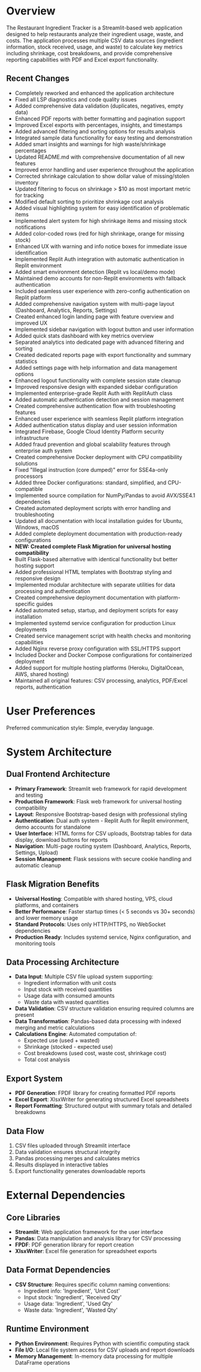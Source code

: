 # Overview

The Restaurant Ingredient Tracker is a Streamlit-based web application designed to help restaurants analyze their ingredient usage, waste, and costs. The application processes multiple CSV data sources (ingredient information, stock received, usage, and waste) to calculate key metrics including shrinkage, cost breakdowns, and provide comprehensive reporting capabilities with PDF and Excel export functionality.

## Recent Changes
- Completely reworked and enhanced the application architecture
- Fixed all LSP diagnostics and code quality issues 
- Added comprehensive data validation (duplicates, negatives, empty data)
- Enhanced PDF reports with better formatting and pagination support
- Improved Excel exports with percentages, insights, and timestamps
- Added advanced filtering and sorting options for results analysis
- Integrated sample data functionality for easy testing and demonstration
- Added smart insights and warnings for high waste/shrinkage percentages
- Updated README.md with comprehensive documentation of all new features
- Improved error handling and user experience throughout the application
- Corrected shrinkage calculation to show dollar value of missing/stolen inventory
- Updated filtering to focus on shrinkage > $10 as most important metric for tracking
- Modified default sorting to prioritize shrinkage cost analysis
- Added visual highlighting system for easy identification of problematic items
- Implemented alert system for high shrinkage items and missing stock notifications
- Added color-coded rows (red for high shrinkage, orange for missing stock)
- Enhanced UX with warning and info notice boxes for immediate issue identification
- Implemented Replit Auth integration with automatic authentication in Replit environment
- Added smart environment detection (Replit vs local/demo mode)
- Maintained demo accounts for non-Replit environments with fallback authentication
- Included seamless user experience with zero-config authentication on Replit platform
- Added comprehensive navigation system with multi-page layout (Dashboard, Analytics, Reports, Settings)
- Created enhanced login landing page with feature overview and improved UX
- Implemented sidebar navigation with logout button and user information
- Added quick stats dashboard with key metrics overview
- Separated analytics into dedicated page with advanced filtering and sorting
- Created dedicated reports page with export functionality and summary statistics
- Added settings page with help information and data management options
- Enhanced logout functionality with complete session state cleanup
- Improved responsive design with expanded sidebar configuration
- Implemented enterprise-grade Replit Auth with ReplitAuth class
- Added automatic authentication detection and session management
- Created comprehensive authentication flow with troubleshooting features
- Enhanced user experience with seamless Replit platform integration
- Added authentication status display and user session information
- Integrated Firebase, Google Cloud Identity Platform security infrastructure
- Added fraud prevention and global scalability features through enterprise auth system
- Created comprehensive Docker deployment with CPU compatibility solutions
- Fixed "Illegal instruction (core dumped)" error for SSE4a-only processors
- Added three Docker configurations: standard, simplified, and CPU-compatible
- Implemented source compilation for NumPy/Pandas to avoid AVX/SSE4.1 dependencies
- Created automated deployment scripts with error handling and troubleshooting
- Updated all documentation with local installation guides for Ubuntu, Windows, macOS
- Added complete deployment documentation with production-ready configurations
- **NEW: Created complete Flask Migration for universal hosting compatibility**
- Built Flask-based alternative with identical functionality but better hosting support
- Added professional HTML templates with Bootstrap styling and responsive design
- Implemented modular architecture with separate utilities for data processing and authentication
- Created comprehensive deployment documentation with platform-specific guides
- Added automated setup, startup, and deployment scripts for easy installation
- Implemented systemd service configuration for production Linux deployments
- Created service management script with health checks and monitoring capabilities
- Added Nginx reverse proxy configuration with SSL/HTTPS support
- Included Docker and Docker Compose configurations for containerized deployment
- Added support for multiple hosting platforms (Heroku, DigitalOcean, AWS, shared hosting)
- Maintained all original features: CSV processing, analytics, PDF/Excel reports, authentication

# User Preferences

Preferred communication style: Simple, everyday language.

# System Architecture

## Dual Frontend Architecture
- **Primary Framework**: Streamlit web framework for rapid development and testing
- **Production Framework**: Flask web framework for universal hosting compatibility
- **Layout**: Responsive Bootstrap-based design with professional styling
- **Authentication**: Dual auth system - Replit Auth for Replit environment, demo accounts for standalone
- **User Interface**: HTML forms for CSV uploads, Bootstrap tables for data display, download buttons for reports
- **Navigation**: Multi-page routing system (Dashboard, Analytics, Reports, Settings, Upload)
- **Session Management**: Flask sessions with secure cookie handling and automatic cleanup

## Flask Migration Benefits
- **Universal Hosting**: Compatible with shared hosting, VPS, cloud platforms, and containers
- **Better Performance**: Faster startup times (< 5 seconds vs 30+ seconds) and lower memory usage
- **Standard Protocols**: Uses only HTTP/HTTPS, no WebSocket dependencies
- **Production Ready**: Includes systemd service, Nginx configuration, and monitoring tools

## Data Processing Architecture
- **Data Input**: Multiple CSV file upload system supporting:
  - Ingredient information with unit costs
  - Input stock with received quantities
  - Usage data with consumed amounts
  - Waste data with wasted quantities
- **Data Validation**: CSV structure validation ensuring required columns are present
- **Data Transformation**: Pandas-based data processing with indexed merging and metric calculations
- **Calculations Engine**: Automated computation of:
  - Expected use (used + wasted)
  - Shrinkage (stocked - expected use)
  - Cost breakdowns (used cost, waste cost, shrinkage cost)
  - Total cost analysis

## Export System
- **PDF Generation**: FPDF library for creating formatted PDF reports
- **Excel Export**: XlsxWriter for generating structured Excel spreadsheets
- **Report Formatting**: Structured output with summary totals and detailed breakdowns

## Data Flow
1. CSV files uploaded through Streamlit interface
2. Data validation ensures structural integrity
3. Pandas processing merges and calculates metrics
4. Results displayed in interactive tables
5. Export functionality generates downloadable reports

# External Dependencies

## Core Libraries
- **Streamlit**: Web application framework for the user interface
- **Pandas**: Data manipulation and analysis library for CSV processing
- **FPDF**: PDF generation library for report creation
- **XlsxWriter**: Excel file generation for spreadsheet exports

## Data Format Dependencies
- **CSV Structure**: Requires specific column naming conventions:
  - Ingredient info: 'Ingredient', 'Unit Cost'
  - Input stock: 'Ingredient', 'Received Qty'
  - Usage data: 'Ingredient', 'Used Qty'
  - Waste data: 'Ingredient', 'Wasted Qty'

## Runtime Environment
- **Python Environment**: Requires Python with scientific computing stack
- **File I/O**: Local file system access for CSV uploads and report downloads
- **Memory Management**: In-memory data processing for multiple DataFrame operations